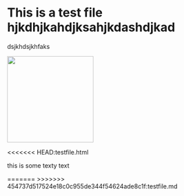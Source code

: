 <h1>This is a test file hjkdhjkahdjksahjkdashdjkad</h1>

dsjkhdsjkhfaks


<img src="http://4.bp.blogspot.com/-MzZCzWI_6Xc/UIUQp1qPfzI/AAAAAAAAHpA/OTwHCJSWFAY/s1600/cats_animals_kittens_cat_kitten_cute_desktop_1680x1050_hd-wallpaper-753974.jpeg" height="200px">


<<<<<<< HEAD:testfile.html


<p>this is some texty text</p>
=======
>>>>>>> 454737d517524e18c0c955de344f54624ade8c1f:testfile.md
